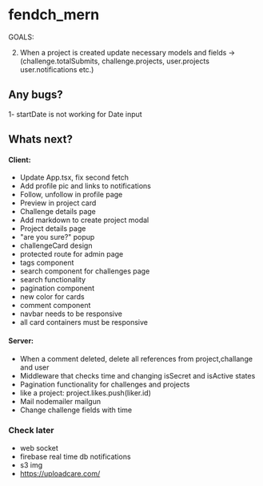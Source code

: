 # fendch_mern

GOALS:

2) When a project is created update necessary models and fields -> (challenge.totalSubmits, challenge.projects, user.projects user.notifications etc.)



## Any bugs?
1- startDate is not working for Date input

## Whats next?

#### Client:
- Update App.tsx, fix second fetch
- Add profile pic and links to notifications
- Follow, unfollow in profile page
- Preview in project card
- Challenge details page
- Add markdown to create project modal
- Project details page
- "are you sure?" popup
- challengeCard design
- protected route for admin page
- tags component
- search component for challenges page
- search functionality
- pagination component
- new color for cards
- comment component
- navbar needs to be responsive
- all card containers must be responsive

#### Server:
- When a comment deleted, delete all references from project,challange and user
- Middleware that checks time and changing isSecret and isActive states
- Pagination functionality for challenges and projects
- like a project: project.likes.push(liker.id)
- Mail nodemailer mailgun 
- Change challenge fields with time

### Check later
- web socket
- firebase real time db notifications
- s3 img
- https://uploadcare.com/


